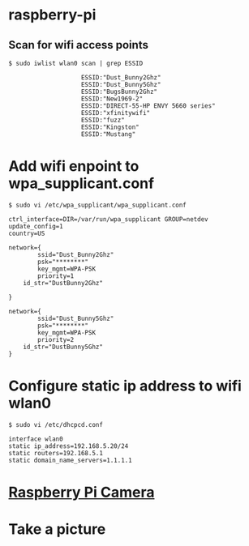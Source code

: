 # raspberry-pi

## Scan for wifi access points
```
$ sudo iwlist wlan0 scan | grep ESSID

                    ESSID:"Dust_Bunny2Ghz"
                    ESSID:"Dust_Bunny5Ghz"
                    ESSID:"BugsBunny2Ghz"
                    ESSID:"New1969-2"
                    ESSID:"DIRECT-55-HP ENVY 5660 series"
                    ESSID:"xfinitywifi"
                    ESSID:"fuzz"
                    ESSID:"Kingston"
                    ESSID:"Mustang"
```

# Add wifi enpoint to wpa_supplicant.conf 
```
$ sudo vi /etc/wpa_supplicant/wpa_supplicant.conf

ctrl_interface=DIR=/var/run/wpa_supplicant GROUP=netdev
update_config=1
country=US

network={
        ssid="Dust_Bunny2Ghz"
        psk="********"
        key_mgmt=WPA-PSK
        priority=1
	id_str="DustBunny2Ghz"

}

network={
        ssid="Dust_Bunny5Ghz"
        psk="********"
        key_mgmt=WPA-PSK
        priority=2
	id_str="DustBunny5Ghz"
}
```

# Configure static ip address to wifi wlan0
```
$ sudo vi /etc/dhcpcd.conf

interface wlan0
static ip_address=192.168.5.20/24
static routers=192.168.5.1
static domain_name_servers=1.1.1.1
```

# [Raspberry Pi Camera](https://www.raspberrypi.org/documentation/raspbian/applications/camera.md)

# Take a picture

